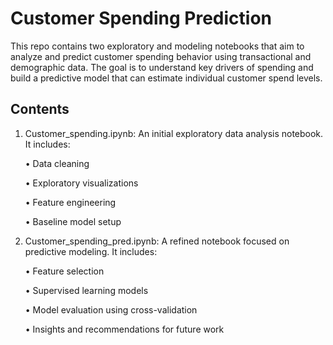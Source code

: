 # Customer Spending Prediction

This repo contains two exploratory and modeling notebooks that aim to analyze and predict customer spending behavior using transactional and demographic data. The goal is to understand key drivers of spending and build a predictive model that can estimate individual customer spend levels.

## Contents
1. Customer_spending.ipynb: An initial exploratory data analysis notebook. It includes:
   
	•	Data cleaning

	•	Exploratory visualizations

	•	Feature engineering

	•	Baseline model setup

3. Customer_spending_pred.ipynb: A refined notebook focused on predictive modeling. It includes:

	•	Feature selection

	•	Supervised learning models

	•	Model evaluation using cross-validation

	•	Insights and recommendations for future work
